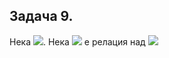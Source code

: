 ## Задача 9.
Нека <img src="https://latex.codecogs.com/svg.latex?\Large&space;A=\{a+b\sqrt{2}|a.b\in{\mathbb{Q}}\}\setminus{\{0\}}">. Нека <img src="https://latex.codecogs.com/svg.latex?\Large&space;R"> е релация над <img src="https://latex.codecogs.com/svg.latex?\Large&space;A">
